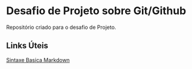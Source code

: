 # Desafio de Projeto  sobre Git/Github
Repositório criado para o desafio de Projeto.

## Links Úteis
[Sintaxe Basica Markdown](https://www.markdownguide.org/basic-syntax/)
